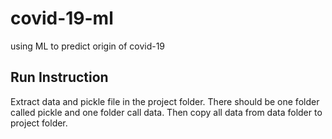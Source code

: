 # covid-19-ml
using ML to predict origin of covid-19

## Run Instruction
Extract data and pickle file in the project folder. There should be one folder called pickle and one folder call data.
Then copy all data from data folder to project folder.
